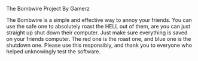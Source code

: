 The Bombwire Project
By Gamerz


The Bombwire is a simple and effective way to annoy your friends. You can use the safe one to absolutely roast the HELL out of them, are you can just straight up shut down their
computer. Just make sure everything is saved on your friends computer. The red one is the roast one, and blue one is the shutdown one.
Please use this responsibly, and thank you to everyone who helped unknowingly test the software.

